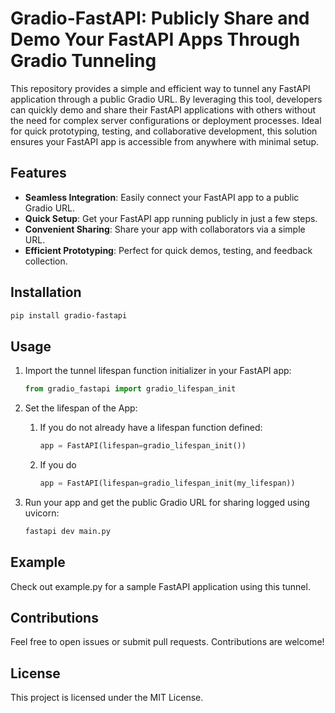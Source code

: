 # Gradio-FastAPI: Publicly Share and Demo Your FastAPI Apps Through Gradio Tunneling

This repository provides a simple and efficient way to tunnel any FastAPI application through a public Gradio URL. By leveraging this tool, developers can quickly demo and share their FastAPI applications with others without the need for complex server configurations or deployment processes. Ideal for quick prototyping, testing, and collaborative development, this solution ensures your FastAPI app is accessible from anywhere with minimal setup.

## Features
- **Seamless Integration**: Easily connect your FastAPI app to a public Gradio URL.
- **Quick Setup**: Get your FastAPI app running publicly in just a few steps.
- **Convenient Sharing**: Share your app with collaborators via a simple URL.
- **Efficient Prototyping**: Perfect for quick demos, testing, and feedback collection.

## Installation
```bash
pip install gradio-fastapi
```

## Usage
1. Import the tunnel lifespan function initializer in your FastAPI app:
    ```python
    from gradio_fastapi import gradio_lifespan_init
    ```

2. Set the lifespan of the App:
   1. If you do not already have a lifespan function defined: 
      ```python  
      app = FastAPI(lifespan=gradio_lifespan_init())
      ```
   2. If you do
      ```python
      app = FastAPI(lifespan=gradio_lifespan_init(my_lifespan))
      ```

3. Run your app and get the public Gradio URL for sharing logged using uvicorn:
    ```bash
    fastapi dev main.py
    ```

## Example
Check out example.py for a sample FastAPI application using this tunnel.

## Contributions
Feel free to open issues or submit pull requests. Contributions are welcome!

## License
This project is licensed under the MIT License.
